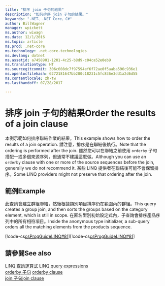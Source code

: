 ```yaml
---
title: "排序 join 子句的結果"
description: "如何排序 join 子句的結果。"
keywords: ".NET、.NET Core、C#"
author: BillWagner
manager: wpickett
ms.author: wiwagn
ms.date: 12/1/2016
ms.topic: article
ms.prod: .net-core
ms.technology: .net-core-technologies
ms.devlang: dotnet
ms.assetid: a7458901-1201-4c25-b8d9-c04ca52e0eb9
ms.translationtype: HT
ms.sourcegitcommit: 306c608dc7f97594ef6f72ae0f5aaba596c936e1
ms.openlocfilehash: 6272181647bb200c18231c5fc836e3dd1a2d6d55
ms.contentlocale: zh-tw
ms.lasthandoff: 07/28/2017

---
```

# <a name="order-the-results-of-a-join-clause"></a><span data-ttu-id="b1942-104">排序 join 子句的結果</span><span class="sxs-lookup"><span data-stu-id="b1942-104">Order the results of a join clause</span></span>
<span data-ttu-id="b1942-105">本例示範如何排序聯結作業的結果。</span><span class="sxs-lookup"><span data-stu-id="b1942-105">This example shows how to order the results of a join operation.</span></span> <span data-ttu-id="b1942-106">請注意，排序是在聯結後執行。</span><span class="sxs-lookup"><span data-stu-id="b1942-106">Note that the ordering is performed after the join.</span></span> <span data-ttu-id="b1942-107">雖然您可以在聯結之前使用 `orderby` 子句搭配一或多個來源序列，但通常不建議這麼做。</span><span class="sxs-lookup"><span data-stu-id="b1942-107">Although you can use an `orderby` clause with one or more of the source sequences before the join, generally we do not recommend it.</span></span> <span data-ttu-id="b1942-108">某些 LINQ 提供者在聯結後可能不會保留排序。</span><span class="sxs-lookup"><span data-stu-id="b1942-108">Some LINQ providers might not preserve that ordering after the join.</span></span>  
  
## <a name="example"></a><span data-ttu-id="b1942-109">範例</span><span class="sxs-lookup"><span data-stu-id="b1942-109">Example</span></span>  
 <span data-ttu-id="b1942-110">此查詢會建立群組聯結，然後根據類別項目排序仍在範圍內的群組。</span><span class="sxs-lookup"><span data-stu-id="b1942-110">This query creates a group join, and then sorts the groups based on the category element, which is still in scope.</span></span> <span data-ttu-id="b1942-111">在匿名型別初始設定式內，子查詢會排序產品序列中的所有相符項目。</span><span class="sxs-lookup"><span data-stu-id="b1942-111">Inside the anonymous type initializer, a sub-query orders all the matching elements from the products sequence.</span></span>  
  
 <span data-ttu-id="b1942-112">[!code-cs[csProgGuideLINQ#81](../../../samples/snippets/csharp/concepts/linq/how-to-order-the-results-of-a-join-clause_1.cs)]</span><span class="sxs-lookup"><span data-stu-id="b1942-112">[!code-cs[csProgGuideLINQ#81](../../../samples/snippets/csharp/concepts/linq/how-to-order-the-results-of-a-join-clause_1.cs)]</span></span>  
 
## <a name="see-also"></a><span data-ttu-id="b1942-113">請參閱</span><span class="sxs-lookup"><span data-stu-id="b1942-113">See also</span></span>  
 <span data-ttu-id="b1942-114">[LINQ 查詢運算式](index.md) </span><span class="sxs-lookup"><span data-stu-id="b1942-114">[LINQ query expressions](index.md) </span></span>  
 <span data-ttu-id="b1942-115">[orderby 子句](../language-reference/keywords/orderby-clause.md) </span><span class="sxs-lookup"><span data-stu-id="b1942-115">[orderby clause](../language-reference/keywords/orderby-clause.md) </span></span>  
 [<span data-ttu-id="b1942-116">join 子句</span><span class="sxs-lookup"><span data-stu-id="b1942-116">join clause</span></span>](../language-reference/keywords/join-clause.md) 

